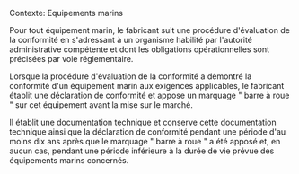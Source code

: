 Contexte: Equipements marins

Pour tout équipement marin, le fabricant suit une procédure d'évaluation de la conformité en s'adressant à un organisme habilité par l'autorité administrative compétente et dont les obligations opérationnelles sont précisées par voie réglementaire.

Lorsque la procédure d'évaluation de la conformité a démontré la conformité d'un équipement marin aux exigences applicables, le fabricant établit une déclaration de conformité et appose un marquage " barre à roue " sur cet équipement avant la mise sur le marché.

Il établit une documentation technique et conserve cette documentation technique ainsi que la déclaration de conformité pendant une période d'au moins dix ans après que le marquage " barre à roue " a été apposé et, en aucun cas, pendant une période inférieure à la durée de vie prévue des équipements marins concernés.